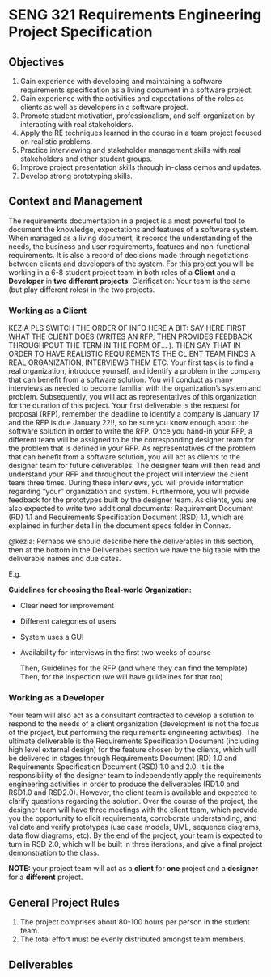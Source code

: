 # SENG 321 Requirements Engineering Project Specification

## Objectives
1.	Gain experience with developing and maintaining a software requirements specification as a living document in a software project.
2.	Gain experience with the activities and expectations of the roles as clients as well as developers in a software project.
5.	Promote student motivation, professionalism, and self-organization by interacting with real stakeholders.
6.	Apply the RE techniques learned in the course in a team project focused on realistic problems.
7.	Practice interviewing and stakeholder management skills with real stakeholders and other student groups.
8.	Improve project presentation skills through in-class demos and updates.
9.	Develop strong prototyping skills.

## Context and Management

The requirements documentation in a project is a most powerful tool to document the knowledge, expectations and features of a software system. When managed as a living document, it records the understanding of the needs, the business and user requirements, features and non-functional requirements. It is also a record of decisions made through negotiations between clients and developers of the system. For this project you will be working in a 6-8 student project team in both roles of a **Client** and a **Developer** in **two different projects**. Clarification: Your team is the same (but play different roles) in the two projects. 

### Working as a Client
KEZIA PLS SWITCH THE ORDER OF INFO HERE A BIT: SAY HERE FIRST WHAT THE CLIENT DOES (WRITES AN RFP, THEN PROVIDES FEEDBACK THROUGHPOUT THE TERM IN THE FORM OF... ). THEN SAY THAT IN ORDER TO HAVE REALISTIC REQUIREMENTS THE CLIENT TEAM FINDS A REAL ORGANIZATION, INTERVIEWS THEM ETC. Your first task is to find a real organization, introduce yourself, and identify a problem in the company that can benefit from a software solution. You will conduct as many interviews as needed to become familiar with the organization’s system and problem. Subsequently, you will act as representatives of this organization for the duration of this project. Your first deliverable is the request for proposal (RFP), remember the deadline to identify a company is January 17 and the RFP is due January 22!!, so be sure you know enough about the software solution in order to write the RFP. Once you hand-in your RFP, a different team will be assigned to be the corresponding designer team for the problem that is defined in your RFP. As representatives of the problem that can benefit from a software solution, you will act as clients to the designer team for future deliverables. The designer team will then read and understand your RFP and throughout the project will interview the client team three times. During these interviews, you will provide information regarding “your” organization and system. Furthermore, you will provide feedback for the prototypes built by the designer team. As clients, you are also expected to write two additional documents: Requirement Document (RD) 1.1 and Requirements Specification Document (RSD) 1.1, which are explained in further detail in the document specs folder in Connex.

@kezia: Perhaps we should describe here the deliverables in this section, then at the bottom in the Deliverabes section we have the big table with the deliverable names and due dates. 

E.g. 

**Guidelines for choosing the Real-world Organization:**
- Clear need for improvement
- Different categories of users
- System uses a GUI
- Availability for interviews in the first two weeks of course

  Then, Guidelines for the RFP (and where they can find the template)
  Then, for the inspection (we will have guidelines for that too)

### Working as a Developer
Your team will also act as a consultant contracted to develop a solution to respond to the needs of a client organization (development is not the focus of the project, but performing the requirements engineering activities). The ultimate deliverable is the Requirements Specification Document (including high level external design) for the feature chosen by the clients, which will be delivered in stages through Requirements Document (RD) 1.0 and Requirements Specification Document (RSD) 1.0 and 2.0. It is the responsibility of the designer team to independently apply the requirements engineering activities in order to produce the deliverables (RD1.0 and RSD1.0 and RSD2.0). However, the client team is available and expected to clarify questions regarding the solution. Over the course of the project, the designer team will have three meetings with the client team, which provide you the opportunity to elicit requirements, corroborate understanding, and validate and verify prototypes (use case models, UML, sequence diagrams, data flow diagrams, etc). By the end of the project, your team is expected to turn in RSD 2.0, which will be built in three iterations, and give a final project demonstration to the class.


**NOTE:** your project team will act as a **client** for **one** project and a **designer** for a **different** project.

## General Project Rules
1. The project comprises about 80-100 hours per person in the student team.
2. The total effort must be evenly distributed amongst team members. 

## Deliverables



